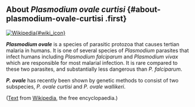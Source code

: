 About *Plasmodium ovale curtisi* {#about-plasmodium-ovale-curtisi .first}
--------------------------------

[![Wikipedia](/img/wikipedia_logo_v2_en.png){#wiki_icon}](http://en.wikipedia.org/wiki/Plasmodium_ovale)

***Plasmodium ovale*** is a species of parasitic protozoa that causes
tertian malaria in humans. It is one of several species of *Plasmodium*
parasites that infect humans including *Plasmodium falciparum* and
*Plasmodium vivax* which are responsible for most malarial infection. It
is rare compared to these two parasites, and substantially less
dangerous than *P. falciparum*.

***P. ovale*** has recently been shown by genetic methods to consist of
two subspecies, *P. ovale curtisi* and *P. ovale wallikeri*.

([Text](http://en.wikipedia.org/wiki/Plasmodium_ovale) from
[Wikipedia](http://en.wikipedia.org/), the free encyclopaedia.)
